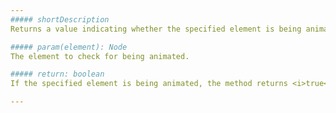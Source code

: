 ```yaml
---
##### shortDescription
Returns a value indicating whether the specified element is being animated.

##### param(element): Node
The element to check for being animated.

##### return: boolean
If the specified element is being animated, the method returns <i>true</i>. Otherwise, <i>false</i>.

---
```

